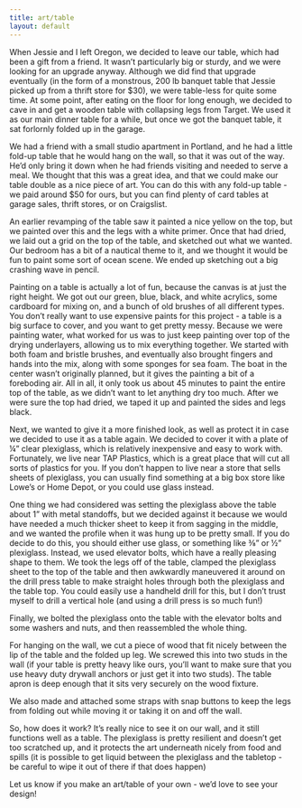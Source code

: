 ```yaml
---
title: art/table
layout: default
---
```


When Jessie and I left Oregon, we decided to leave our table, which had been a gift from a friend. It wasn’t particularly big or sturdy, and we were looking for an upgrade anyway. Although we did find that upgrade eventually (in the form of a monstrous, 200 lb banquet table that Jessie picked up from a thrift store for $30), we were table-less for quite some time. At some point, after eating on the floor for long enough, we decided to cave in and get a wooden table with collapsing legs from Target. We used it as our main dinner table for a while, but once we got the banquet table, it sat forlornly folded up in the garage.

We had a friend with a small studio apartment in Portland, and he had a little fold-up table that he would hang on the wall, so that it was out of the way. He’d only bring it down when he had friends visiting and needed to serve a meal. We thought that this was a great idea, and that we could make our table double as a nice piece of art. You can do this with any fold-up table - we paid around $50 for ours, but you can find plenty of card tables at garage sales, thrift stores, or on Craigslist.

An earlier revamping of the table saw it painted a nice yellow on the top, but we painted over this and the legs with a white primer. Once that had dried, we laid out a grid on the top of the table, and sketched out what we wanted. Our bedroom has a bit of a nautical theme to it, and we thought it would be fun to paint some sort of ocean scene. We ended up sketching out a big crashing wave in pencil.

Painting on a table is actually a lot of fun, because the canvas is at just the right height. We got out our green, blue, black, and white acrylics, some cardboard for mixing on, and a bunch of old brushes of all different types. You don’t really want to use expensive paints for this project - a table is a big surface to cover, and you want to get pretty messy. Because we were painting water, what worked for us was to just keep painting over top of the drying underlayers, allowing us to mix everything together. We started with both foam and bristle brushes, and eventually also brought fingers and hands into the mix, along with some sponges for sea foam. The boat in the center wasn’t originally planned, but it gives the painting a bit of a foreboding air. All in all, it only took us about 45 minutes to paint the entire top of the table, as we didn’t want to let anything dry too much. After we were sure the top had dried, we taped it up and painted the sides and legs black. 

Next, we wanted to give it a more finished look, as well as protect it in case we decided to use it as a table again. We decided to cover it with a plate of ¼” clear plexiglass, which is relatively inexpensive and easy to work with. Fortunately, we live near TAP Plastics, which is a great place that will cut all sorts of plastics for you. If you don’t happen to live near a store that sells sheets of plexiglass, you can usually find something at a big box store like Lowe’s or Home Depot, or you could use glass instead.

One thing we had considered was setting the plexiglass above the table about 1” with metal standoffs, but we decided against it because we would have needed a much thicker sheet to keep it from sagging in the middle, and we wanted the profile when it was hung up to be pretty small. If you do decide to do this, you should either use glass, or something like ⅜” or ½” plexiglass. Instead, we used elevator bolts, which have a really pleasing shape to them. We took the legs off of the table, clamped the plexiglass sheet to the top of the table and then awkwardly maneuvered it around on the drill press table to make straight holes through both the plexiglass and the table top. You could easily use a handheld drill for this, but I don’t trust myself to drill a vertical hole (and using a drill press is so much fun!)

Finally, we bolted the plexiglass onto the table with the elevator bolts and some washers and nuts, and then reassembled the whole thing.

For hanging on the wall, we cut a piece of wood that fit nicely between the lip of the table and the folded up leg. We screwed this into two studs in the wall (if your table is pretty heavy like ours, you’ll want to make sure that you use heavy duty drywall anchors or just get it into two studs). The table apron is deep enough that it sits very securely on the wood fixture.

We also made and attached some straps with snap buttons to keep the legs from folding out while moving it or taking it on and off the wall.

So, how does it work? It’s really nice to see it on our wall, and it still functions well as a table. The plexiglass is pretty resilient and doesn’t get too scratched up, and it protects the art underneath nicely from food and spills (it is possible to get liquid between the plexiglass and the tabletop - be careful to wipe it out of there if that does happen)

Let us know if you make an art/table of your own - we’d love to see your design!